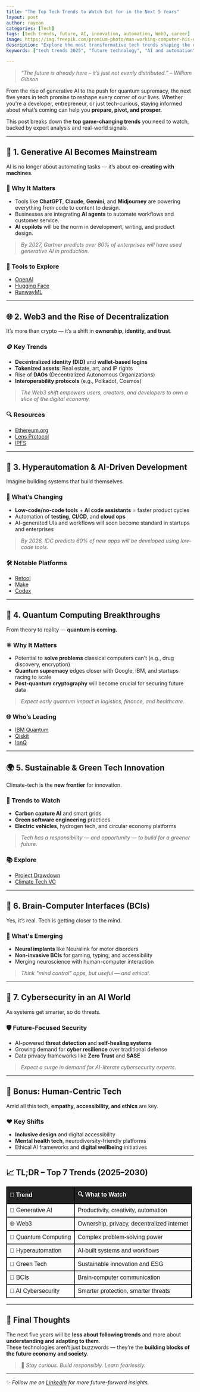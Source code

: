 ```yaml
---
title: "The Top Tech Trends to Watch Out for in the Next 5 Years"
layout: post
author: rayean
categories: [Tech]
tags: [tech trends, future, AI, innovation, automation, Web3, career]
image: https://img.freepik.com/premium-photo/man-working-computer-his-office-vector-illustration_960782-49109.jpg
description: "Explore the most transformative tech trends shaping the next five years — from AI and automation to quantum computing and Web3. Stay ahead of the curve."
keywords: ["tech trends 2025", "future technology", "AI and automation", "quantum computing", "Web3", "future jobs", "emerging technology", "developer future", "technology forecast"]

---
```


> _“The future is already here – it’s just not evenly distributed.” – William Gibson_

From the rise of generative AI to the push for quantum supremacy, the next five years in tech promise to reshape every corner of our lives. Whether you're a developer, entrepreneur, or just tech-curious, staying informed about what’s coming can help you **prepare, pivot, and prosper.**

This post breaks down the **top game-changing trends** you need to watch, backed by expert analysis and real-world signals.

---

## 🔮 1. Generative AI Becomes Mainstream

AI is no longer about automating tasks — it’s about **co-creating with machines**.

### 🚀 Why It Matters
- Tools like **ChatGPT**, **Claude**, **Gemini**, and **Midjourney** are powering everything from code to content to design.
- Businesses are integrating **AI agents** to automate workflows and customer service.
- **AI copilots** will be the norm in development, writing, and product design.

> _By 2027, Gartner predicts over 80% of enterprises will have used generative AI in production._

### 🔧 Tools to Explore
- [OpenAI](https://openai.com)
- [Hugging Face](https://huggingface.co)
- [RunwayML](https://runwayml.com)

---

## 🌐 2. Web3 and the Rise of Decentralization

It’s more than crypto — it’s a shift in **ownership, identity, and trust**.

### 🪙 Key Trends
- **Decentralized identity (DID)** and **wallet-based logins**
- **Tokenized assets**: Real estate, art, and IP rights
- Rise of **DAOs** (Decentralized Autonomous Organizations)
- **Interoperability protocols** (e.g., Polkadot, Cosmos)

> _The Web3 shift empowers users, creators, and developers to own a slice of the digital economy._

### 🔍 Resources
- [Ethereum.org](https://ethereum.org)
- [Lens Protocol](https://lens.xyz)
- [IPFS](https://ipfs.io)

---

## 🤖 3. Hyperautomation & AI-Driven Development

Imagine building systems that build themselves.

### 🔄 What’s Changing
- **Low-code/no-code tools** + **AI code assistants** = faster product cycles
- Automation of **testing**, **CI/CD**, and **cloud ops**
- AI-generated UIs and workflows will soon become standard in startups and enterprises

> _By 2026, IDC predicts 60% of new apps will be developed using low-code tools._

### 🛠 Notable Platforms
- [Retool](https://retool.com)
- [Make](https://www.make.com)
- [Codex](https://openai.com/blog/openai-codex)

---

## 🧪 4. Quantum Computing Breakthroughs

From theory to reality — **quantum is coming.**

### ⚛️ Why It Matters
- Potential to **solve problems** classical computers can’t (e.g., drug discovery, encryption)
- **Quantum supremacy** edges closer with Google, IBM, and startups racing to scale
- **Post-quantum cryptography** will become crucial for securing future data

> _Expect early quantum impact in logistics, finance, and healthcare._

### 🌐 Who’s Leading
- [IBM Quantum](https://quantum-computing.ibm.com/)
- [Qiskit](https://qiskit.org)
- [IonQ](https://ionq.com)

---

## 🌍 5. Sustainable & Green Tech Innovation

Climate-tech is the **new frontier** for innovation.

### 🌱 Trends to Watch
- **Carbon capture AI** and smart grids
- **Green software engineering** practices
- **Electric vehicles**, hydrogen tech, and circular economy platforms

> _Tech has a responsibility — and opportunity — to build for a greener future._

### 📚 Explore
- [Project Drawdown](https://drawdown.org)
- [Climate Tech VC](https://www.ctvc.co)

---

## 🧠 6. Brain-Computer Interfaces (BCIs)

Yes, it’s real. Tech is getting closer to the mind.

### 🧬 What's Emerging
- **Neural implants** like Neuralink for motor disorders
- **Non-invasive BCIs** for gaming, typing, and accessibility
- Merging neuroscience with human-computer interaction

> _Think "mind control" apps, but useful — and ethical._

---

## 🔐 7. Cybersecurity in an AI World

As systems get smarter, so do threats.

### 🛡️ Future-Focused Security
- AI-powered **threat detection** and **self-healing systems**
- Growing demand for **cyber resilience** over traditional defense
- Data privacy frameworks like **Zero Trust** and **SASE**

> _Expect a surge in demand for AI-literate cybersecurity experts._

---

## 🧭 Bonus: Human-Centric Tech

Amid all this tech, **empathy, accessibility, and ethics** are key.

### ❤️ Key Shifts
- **Inclusive design** and digital accessibility
- **Mental health tech**, neurodiversity-friendly platforms
- Ethical AI frameworks and **digital wellbeing** initiatives

---

## 📈 TL;DR – Top 7 Trends (2025–2030)

<table style="width:100%; border-collapse: collapse; font-family: Arial, sans-serif;">
  <thead>
    <tr>
      <th style="border: 2px solid #000; padding: 8px; background-color: #222; color: white; text-align: left;">🌟 Trend</th>
      <th style="border: 2px solid #000; padding: 8px; background-color: #222; color: white; text-align: left;">🔍 What to Watch</th>
    </tr>
  </thead>
  <tbody>
    <tr>
      <td style="border: 2px solid #000; padding: 8px;">🤖 Generative AI</td>
      <td style="border: 2px solid #000; padding: 8px;">Productivity, creativity, automation</td>
    </tr>
    <tr style="background-color: #f9f9f9;">
      <td style="border: 2px solid #000; padding: 8px;">🌐 Web3</td>
      <td style="border: 2px solid #000; padding: 8px;">Ownership, privacy, decentralized internet</td>
    </tr>
    <tr>
      <td style="border: 2px solid #000; padding: 8px;">🧪 Quantum Computing</td>
      <td style="border: 2px solid #000; padding: 8px;">Complex problem-solving power</td>
    </tr>
    <tr style="background-color: #f9f9f9;">
      <td style="border: 2px solid #000; padding: 8px;">🔄 Hyperautomation</td>
      <td style="border: 2px solid #000; padding: 8px;">AI-built systems and workflows</td>
    </tr>
    <tr>
      <td style="border: 2px solid #000; padding: 8px;">🌱 Green Tech</td>
      <td style="border: 2px solid #000; padding: 8px;">Sustainable innovation and ESG</td>
    </tr>
    <tr style="background-color: #f9f9f9;">
      <td style="border: 2px solid #000; padding: 8px;">🧠 BCIs</td>
      <td style="border: 2px solid #000; padding: 8px;">Brain-computer communication</td>
    </tr>
    <tr>
      <td style="border: 2px solid #000; padding: 8px;">🔐 AI Cybersecurity</td>
      <td style="border: 2px solid #000; padding: 8px;">Smarter protection, smarter threats</td>
    </tr>
  </tbody>
</table>

---

## 🧩 Final Thoughts

The next five years will be **less about following trends** and more about **understanding and adapting to them**.  
These technologies aren’t just buzzwords — they’re the **building blocks of the future economy and society**.

> 🔑 _Stay curious. Build responsibly. Learn fearlessly._

---

✨ _Follow me on [LinkedIn](https://www.linkedin.com/in/rayean-mahmud-arnob-a78345173/) for more future-forward insights._

